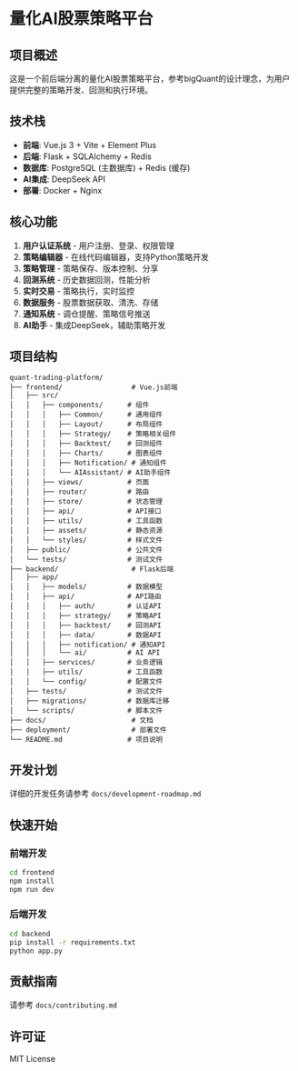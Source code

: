 # 量化AI股票策略平台

## 项目概述

这是一个前后端分离的量化AI股票策略平台，参考bigQuant的设计理念，为用户提供完整的策略开发、回测和执行环境。

## 技术栈

- **前端**: Vue.js 3 + Vite + Element Plus
- **后端**: Flask + SQLAlchemy + Redis
- **数据库**: PostgreSQL (主数据库) + Redis (缓存)
- **AI集成**: DeepSeek API
- **部署**: Docker + Nginx

## 核心功能

1. **用户认证系统** - 用户注册、登录、权限管理
2. **策略编辑器** - 在线代码编辑器，支持Python策略开发
3. **策略管理** - 策略保存、版本控制、分享
4. **回测系统** - 历史数据回测，性能分析
5. **实时交易** - 策略执行，实时监控
6. **数据服务** - 股票数据获取、清洗、存储
7. **通知系统** - 调仓提醒、策略信号推送
8. **AI助手** - 集成DeepSeek，辅助策略开发

## 项目结构

```
quant-trading-platform/
├── frontend/                 # Vue.js前端
│   ├── src/
│   │   ├── components/      # 组件
│   │   │   ├── Common/      # 通用组件
│   │   │   ├── Layout/      # 布局组件
│   │   │   ├── Strategy/    # 策略相关组件
│   │   │   ├── Backtest/    # 回测组件
│   │   │   ├── Charts/      # 图表组件
│   │   │   ├── Notification/ # 通知组件
│   │   │   └── AIAssistant/ # AI助手组件
│   │   ├── views/           # 页面
│   │   ├── router/          # 路由
│   │   ├── store/           # 状态管理
│   │   ├── api/             # API接口
│   │   ├── utils/           # 工具函数
│   │   ├── assets/          # 静态资源
│   │   └── styles/          # 样式文件
│   ├── public/              # 公共文件
│   └── tests/               # 测试文件
├── backend/                  # Flask后端
│   ├── app/
│   │   ├── models/          # 数据模型
│   │   ├── api/             # API路由
│   │   │   ├── auth/        # 认证API
│   │   │   ├── strategy/    # 策略API
│   │   │   ├── backtest/    # 回测API
│   │   │   ├── data/        # 数据API
│   │   │   ├── notification/ # 通知API
│   │   │   └── ai/          # AI API
│   │   ├── services/        # 业务逻辑
│   │   ├── utils/           # 工具函数
│   │   └── config/          # 配置文件
│   ├── tests/               # 测试文件
│   ├── migrations/          # 数据库迁移
│   └── scripts/             # 脚本文件
├── docs/                     # 文档
├── deployment/               # 部署文件
└── README.md                # 项目说明
```

## 开发计划

详细的开发任务请参考 `docs/development-roadmap.md`

## 快速开始

### 前端开发

```bash
cd frontend
npm install
npm run dev
```

### 后端开发

```bash
cd backend
pip install -r requirements.txt
python app.py
```

## 贡献指南

请参考 `docs/contributing.md`

## 许可证

MIT License 